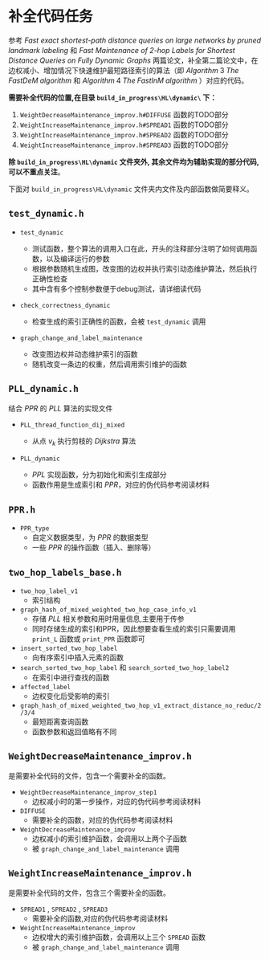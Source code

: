 # 补全代码任务

参考 *Fast exact shortest-path distance queries on large networks by pruned landmark labeling* 和 *Fast Maintenance of 2-hop Labels for Shortest Distance Queries on Fully Dynamic Graphs* 两篇论文，补全第二篇论文中，在边权减小、增加情况下快速维护最短路径索引的算法（即 $Algorithm \; 3 \; The \; FastDeM \; algorithm$ 和 $Algorithm \; 4 \; The \; FastInM \; algorithm$ ）对应的代码。

**需要补全代码的位置,在目录 `build_in_progress\HL\dynamic\` 下：**

1. `WeightDecreaseMaintenance_improv.h#DIFFUSE` 函数的TODO部分
2. `WeightIncreaseMaintenance_improv.h#SPREAD1` 函数的TODO部分
3. `WeightIncreaseMaintenance_improv.h#SPREAD2` 函数的TODO部分
4. `WeightIncreaseMaintenance_improv.h#SPREAD3` 函数的TODO部分

**除 `build_in_progress\HL\dynamic` 文件夹外, 其余文件均为辅助实现的部分代码, 可以不重点关注**。

下面对 `build_in_progress\HL\dynamic` 文件夹内文件及内部函数做简要释义。

## `test_dynamic.h` 

-  `test_dynamic` 
   - 测试函数，整个算法的调用入口在此，开头的注释部分注明了如何调用函数，以及编译运行的参数
   - 根据参数随机生成图，改变图的边权并执行索引动态维护算法，然后执行正确性检查
   - 其中含有多个控制参数便于debug测试，请详细读代码
-  `check_correctness_dynamic` 
   -  检查生成的索引正确性的函数，会被 `test_dynamic` 调用


-  `graph_change_and_label_maintenance` 
   -  改变图边权并动态维护索引的函数
   -  随机改变一条边的权重，然后调用索引维护的函数

## `PLL_dynamic.h` 

结合 $PPR$ 的 $PLL$ 算法的实现文件 

- `PLL_thread_function_dij_mixed` 
  - 从点 $v_k$ 执行剪枝的 $Dijkstra$ 算法

- `PLL_dynamic` 
  -  $PPL$ 实现函数，分为初始化和索引生成部分
  -  函数作用是生成索引和 $PPR$​ ，对应的伪代码参考阅读材料

## `PPR.h` 

-  `PPR_type` 
   - 自定义数据类型，为 $PPR$ 的数据类型
   - 一些 $PPR$ 的操作函数（插入、删除等）

## `two_hop_labels_base.h` 

- `two_hop_label_v1`
  - 索引结构
- `graph_hash_of_mixed_weighted_two_hop_case_info_v1` 
  - 存储 $PLL$ 相关参数和用时用量信息,主要用于传参
  - 同时存储生成的索引和PPR，因此想要查看生成的索引只需要调用 `print_L` 函数或 `print_PPR` 函数即可
- `insert_sorted_two_hop_label`
  - 向有序索引中插入元素的函数
- `search_sorted_two_hop_label` 和 `search_sorted_two_hop_label2`
  - 在索引中进行查找的函数 
- `affected_label` 
  - 边权变化后受影响的索引
- `graph_hash_of_mixed_weighted_two_hop_v1_extract_distance_no_reduc/2/3/4` 
  - 最短距离查询函数
  - 函数参数和返回值略有不同  

## `WeightDecreaseMaintenance_improv.h` 

是需要补全代码的文件，包含一个需要补全的函数。

- `WeightDecreaseMaintenance_improv_step1` 
  - 边权减小时的第一步操作，对应的伪代码参考阅读材料
- `DIFFUSE` 
  - 需要补全的函数，对应的伪代码参考阅读材料
- `WeightDecreaseMaintenance_improv`  
  - 边权减小的索引维护函数，会调用以上两个子函数
  - 被 `graph_change_and_label_maintenance` 调用

## `WeightIncreaseMaintenance_improv.h` 

是需要补全代码的文件，包含三个需要补全的函数。

- `SPREAD1` ,  `SPREAD2` ,  `SPREAD3` 
  - 需要补全的函数,对应的伪代码参考阅读材料
- `WeightIncreaseMaintenance_improv` 
  - 边权增大的索引维护函数，会调用以上三个 `SPREAD` 函数
  - 被 `graph_change_and_label_maintenance` 调用